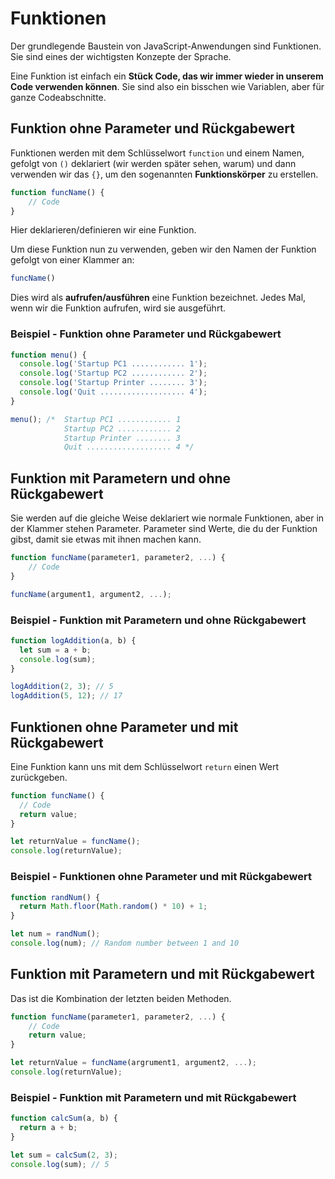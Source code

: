 # Funktionen

<show-structure depth="2" />

Der grundlegende Baustein von JavaScript-Anwendungen sind Funktionen. Sie sind eines der wichtigsten Konzepte der Sprache.

Eine Funktion ist einfach ein **Stück Code, das wir immer wieder in unserem Code verwenden können**. Sie sind also ein bisschen wie Variablen, aber
für ganze Codeabschnitte.

## Funktion ohne Parameter und Rückgabewert

Funktionen werden mit dem Schlüsselwort `function` und einem Namen, gefolgt von `()` deklariert (wir werden später sehen, warum) und dann verwenden
wir das `{}`, um den sogenannten **Funktionskörper** zu erstellen.

```JavaScript
function funcName() {
	// Code
}
```

Hier deklarieren/definieren wir eine Funktion.

Um diese Funktion nun zu verwenden, geben wir den Namen der Funktion gefolgt von einer Klammer an:

```JavaScript
funcName()
```

Dies wird als **aufrufen/ausführen** eine Funktion bezeichnet. Jedes Mal, wenn wir die Funktion aufrufen, wird sie ausgeführt.

### Beispiel - Funktion ohne Parameter und Rückgabewert

```JavaScript
function menu() {
  console.log('Startup PC1 ............ 1');
  console.log('Startup PC2 ............ 2');
  console.log('Startup Printer ........ 3');
  console.log('Quit ................... 4');
}

menu(); /*  Startup PC1 ............ 1
            Startup PC2 ............ 2
            Startup Printer ........ 3
            Quit ................... 4 */
```

## Funktion mit Parametern und ohne Rückgabewert

Sie werden auf die gleiche Weise deklariert wie normale Funktionen, aber in der Klammer stehen Parameter. Parameter sind Werte, die du der Funktion
gibst, damit sie etwas mit ihnen machen kann.

```JavaScript
function funcName(parameter1, parameter2, ...) {
	// Code
}

funcName(argument1, argument2, ...);
```

### Beispiel - Funktion mit Parametern und ohne Rückgabewert

```JavaScript
function logAddition(a, b) {
  let sum = a + b;
  console.log(sum);
}

logAddition(2, 3); // 5
logAddition(5, 12); // 17
```

## Funktionen ohne Parameter und mit Rückgabewert

Eine Funktion kann uns mit dem Schlüsselwort `return` einen Wert zurückgeben.

```JavaScript
function funcName() {
  // Code
  return value;
}

let returnValue = funcName();
console.log(returnValue);
```

### Beispiel - Funktionen ohne Parameter und mit Rückgabewert

```JavaScript
function randNum() {
  return Math.floor(Math.random() * 10) + 1;
}

let num = randNum();
console.log(num); // Random number between 1 and 10
```

## Funktion mit Parametern und mit Rückgabewert

Das ist die Kombination der letzten beiden Methoden.

```JavaScript
function funcName(parameter1, parameter2, ...) {
	// Code
	return value;
}

let returnValue = funcName(argrument1, argument2, ...);
console.log(returnValue);
```

### Beispiel - Funktion mit Parametern und mit Rückgabewert

```JavaScript
function calcSum(a, b) {
  return a + b;
}

let sum = calcSum(2, 3);
console.log(sum); // 5
```
